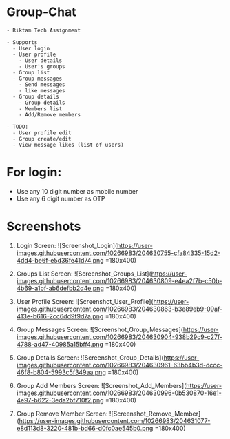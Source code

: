 # Group-Chat
    - Riktam Tech Assignment
    
    - Supports
      - User login
      - User profile
        - User details
        - User's groups
      - Group list
      - Group messages
        - Send messages
        - like messages
      - Group details
        - Group details
        - Members list
        - Add/Remove members
    
    - TODO:
      - User profile edit
      - Group create/edit
      - View message likes (list of users)

# For login:
  - Use any 10 digit number as mobile number
  - Use any 6 digit number as OTP

# Screenshots

1. Login Screen:
![Screenshot_Login](https://user-images.githubusercontent.com/10266983/204630755-cfa84335-15d2-4dd4-be6f-e5d36fe41d74.png =180x400)

2. Groups List Screen:
![Screenshot_Groups_List](https://user-images.githubusercontent.com/10266983/204630809-e4ea2f7b-c50b-4b69-a1bf-ab6defbb2d4e.png =180x400)

3. User Profile Screen:
![Screenshot_User_Profile](https://user-images.githubusercontent.com/10266983/204630863-b3e89eb9-09af-413e-b616-2cc6dd9f9d7a.png =180x400)

4. Group Messages Screen:
![Screenshot_Group_Messages](https://user-images.githubusercontent.com/10266983/204630904-938b29c9-c27f-4788-ad47-40985a15bff4.png =180x400)

5. Group Details Screen:
![Screenshot_Group_Details](https://user-images.githubusercontent.com/10266983/204630961-63bb4b3d-dccc-46f8-b804-5993c5f349aa.png =180x400)

6. Group Add Members Screen:
![Screenshot_Add_Members](https://user-images.githubusercontent.com/10266983/204630996-0b530870-16e1-4e97-b622-3eda2bf710f2.png =180x400)

7. Group Remove Member Screen:
![Screenshot_Remove_Member](https://user-images.githubusercontent.com/10266983/204631077-e8d113d8-3220-481b-bd66-d0fc0ae545b0.png =180x400)
